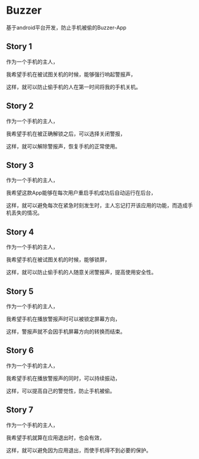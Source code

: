 # Buzzer
基于android平台开发，防止手机被偷的Buzzer-App

## Story 1
作为一个手机的主人，

我希望手机在被试图关机的时候，能够强行响起警报声，

这样，就可以防止偷手机的人在第一时间将我的手机关机。

## Story 2
作为一个手机的主人，

我希望手机在被正确解锁之后，可以选择关闭警报，

这样，就可以解除警报声，恢复手机的正常使用。

## Story 3
作为一个手机的主人，

我希望这款App能够在每次用户重启手机成功后自动运行在后台，

这样，就可以避免每次在紧急时刻发生时，主人忘记打开该应用的功能，而造成手机丢失的情况。

## Story 4
作为一个手机的主人，

我希望手机在被试图关机的时候，能够锁屏，

这样，就可以防止偷手机的人随意关闭警报声，提高使用安全性。

## Story 5
作为一个手机的主人，

我希望手机在播放警报声时可以被锁定屏幕方向，

这样，警报声就不会因手机屏幕方向的转换而结束。

## Story 6
作为一个手机的主人，

我希望手机在播放警报声的同时，可以持续振动，

这样，可以提高自己的警觉性，防止手机被偷。

## Story 7
作为一个手机的主人，

我希望手机就算在应用退出时，也会有效，

这样，就可以避免因为应用退出，而使手机得不到必要的保护。
